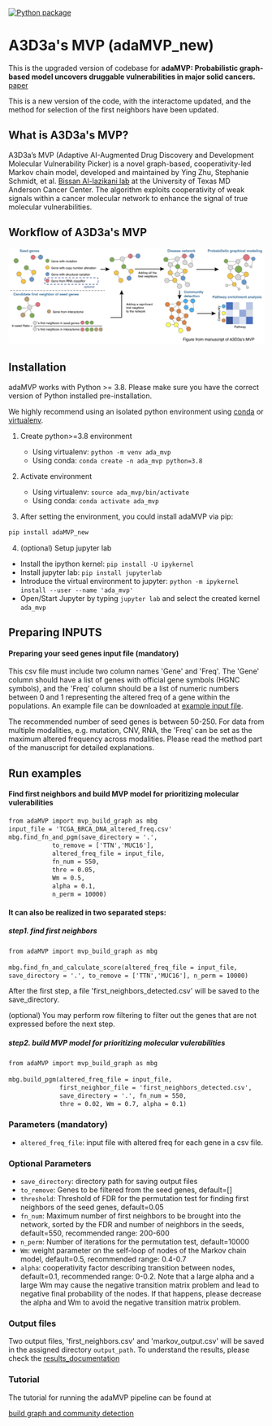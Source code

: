 [![Python package](https://img.shields.io/pypi/v/adaMVP_new.svg?color=brightgreen&label=python-package)](https://pypi.org/project/adaMVP_new)

# A3D3a's MVP (adaMVP_new)
This is the upgraded version of codebase for **adaMVP: Probabilistic graph-based model uncovers druggable vulnerabilities in major solid cancers.** 
[paper](https://www.biorxiv.org/content/10.1101/2024.06.04.597409v1)

This is a new version of the code, with the interactome updated, and the method for selection of the first neighbors have been updated.

## What is A3D3a's MVP?
A3D3a’s MVP (Adaptive AI-Augmented Drug Discovery and Development Molecular Vulnerability Picker) is a novel graph-based, cooperativity-led Markov chain model, developed and maintained by Ying Zhu, Stephanie Schmidt, et al. [Bissan Al-lazikani lab](https://faculty.mdanderson.org/profiles/bissan_al_lazikani.html) at the University of Texas MD Anderson Cancer Center. The algorithm exploits cooperativity of weak signals within a cancer molecular network to enhance the signal of true molecular vulnerabilities. 

## Workflow of A3D3a's MVP
![workflow](https://github.com/YingZ-A3D3a/A3D3a_MVP/blob/main/docs/workflow.png)

## Installation

adaMVP works with Python >= 3.8. Please make sure you have the correct version of Python installed pre-installation.

We highly recommend using an isolated python environment using [conda](https://docs.conda.io/projects/conda/en/latest/user-guide/tasks/manage-environments.html) or [virtualenv](https://docs.python.org/3/library/venv.html).
1. Create python>=3.8 environment
   - Using virtualenv: `python -m venv ada_mvp`
   - Using conda: `conda create -n ada_mvp python=3.8`
   

3. Activate environment
   - Using virtualenv: `source ada_mvp/bin/activate`
   - Using conda: `conda activate ada_mvp`

4. After setting the environment, you could install adaMVP via pip:

```bash
pip install adaMVP_new
```

4. (optional) Setup jupyter lab
- Install the ipython kernel: `pip install -U ipykernel`
- Install jupyter lab: `pip install jupyterlab`
- Introduce the virtual environment to jupyter: `python -m ipykernel install --user --name 'ada_mvp'`
- Open/Start Jupyter by typing `jupyter lab` and select the created kernel `ada_mvp`

## Preparing INPUTS
#### Preparing your seed genes input file (mandatory)
This csv file must include two column names 'Gene' and 'Freq'. The 'Gene' column should have a list of genes with official gene symbols (HGNC symbols), and the 'Freq' column should be a list of numeric numbers between 0 and 1 representing the altered freq of a gene within the populations. An example file can be downloaded at [example input file](https://github.com/YingZ-A3D3a/A3D3a_MVP/blob/main/input/TCGA_BRCA_DNA_altered_freq.csv). 

The recommended number of seed genes is between 50-250. For data from multiple modalities, e.g. mutation, CNV, RNA, the 'Freq' can be set as the maximum altered frequency across modalities. Please read the method part of the manuscript for detailed explanations.

## Run examples
#### Find first neighbors and build MVP model for prioritizing molecular vulerabilities
```shell
from adaMVP import mvp_build_graph as mbg
input_file = 'TCGA_BRCA_DNA_altered_freq.csv'
mbg.find_fn_and_pgm(save_directory = '.',
            to_remove = ['TTN','MUC16'],
            altered_freq_file = input_file,
            fn_num = 550,
            thre = 0.05,
            Wm = 0.5,
            alpha = 0.1,
            n_perm = 10000)
```

#### It can also be realized in two separated steps: 
##### step1. find first neighbors

```shell
from adaMVP import mvp_build_graph as mbg

mbg.find_fn_and_calculate_score(altered_freq_file = input_file, save_directory = '.', to_remove = ['TTN','MUC16'], n_perm = 10000)
```

After the first step, a file 'first_neighbors_detected.csv' will be saved to the save_directory. 

(optional) You may perform row filtering to filter out the genes that are not expressed before the next step.

##### step2. build MVP model for prioritizing molecular vulerabilities

```shell
from adaMVP import mvp_build_graph as mbg

mbg.build_pgm(altered_freq_file = input_file,
              first_neighbor_file = 'first_neighbors_detected.csv',
              save_directory = '.', fn_num = 550,
              thre = 0.02, Wm = 0.7, alpha = 0.1)
```

### Parameters (mandatory)
- `altered_freq_file`: input file with altered freq for each gene in a csv file.
  
### Optional Parameters
- `save_directory`: directory path for saving output files
- `to_remove`: Genes to be filtered from the seed genes, default=[]
- `threshold`: Threshold of FDR for the permutation test for finding first neighbors of the seed genes, default=0.05
- `fn_num`: Maximum number of first neighbors to be brought into the network, sorted by the FDR and number of neighbors in the seeds, default=550, recommended range: 200-600
- `n_perm`: Number of iterations for the permutation test, default=10000
- `Wm`: weight parameter on the self-loop of nodes of the Markov chain model, default=0.5, recommended range: 0.4-0.7
- `alpha`: cooperativity factor describing transition between nodes, default=0.1, recommended range: 0-0.2. Note that a large alpha and a large Wm may cause the negative transition matrix problem and lead to negative final probability of the nodes. If that happens, please decrease the alpha and Wm to avoid the negative transition matrix problem.

### Output files
Two output files, 'first_neighbors.csv' and 'markov_output.csv' will be saved in the assigned directory `output_path`. To understand the results, please check the [results_documentation](https://github.com/YingZ-A3D3a/A3D3a_MVP/blob/main/docs/results_documentation.md)

### Tutorial 
The tutorial for running the adaMVP pipeline can be found at 

[build graph and community detection](https://github.com/YingZ-A3D3a/A3D3a_MVP/blob/main/tutorial/graph_modeling_and_community_detection.ipynb)
